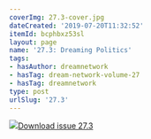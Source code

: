 ```yaml
---
coverImg: 27.3-cover.jpg
dateCreated: '2019-07-20T11:32:52'
itemId: bcphbxz53sl
layout: page
name: '27.3: Dreaming Politics'
tags:
- hasAuthor: dreamnetwork
- hasTag: dream-network-volume-27
- hasTag: dreamnetwork
type: post
urlSlug: '27.3'
---
```

<img class="card-journal-img" src="../images/27.3-rect.jpg"/><a href="../files/pdfs/Volume_27/27.3_dreaming_politics.pdf" download="">Download issue 27.3</a>